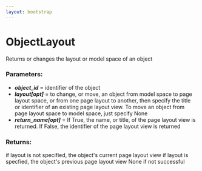```yaml
---
layout: bootstrap
---
```


# ObjectLayout

Returns or changes the layout or model space of an object
        

### Parameters:

- ***object_id*** = identifier of the object
- ***layout[opt]*** = to change, or move, an object from model space to page
  layout space, or from one page layout to another, then specify the
  title or identifier of an existing page layout view. To move an object
  from page layout space to model space, just specify None
- ***return_name[opt]*** = If True, the name, or title, of the page layout view
  is returned. If False, the identifier of the page layout view is returned
        

### Returns:


if layout is not specified, the object's current page layout view
if layout is specfied, the object's previous page layout view
None if not successful
        
